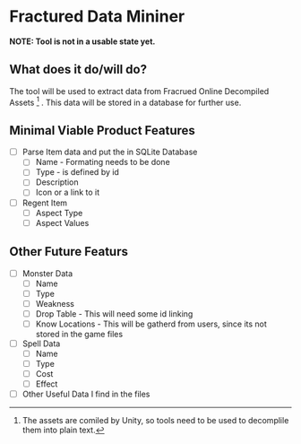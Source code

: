 # Fractured Data Mininer
**NOTE: Tool is not in a usable state yet.**

## What does it do/will do?
The tool will be used to extract data from Fracrued Online Decompiled Assets [^1] . This data will be stored in a database
for further use.
[^1]: The assets are comiled by Unity, so tools need to be used to decomplile them into plain text.

## Minimal Viable Product Features
- [ ] Parse Item data and put the in SQLite Database
    - [ ] Name - Formating needs to be done
    - [ ] Type - is defined by id
    - [ ] Description 
    - [ ] Icon or a link to it

- [ ] Regent Item
    - [ ] Aspect Type
    - [ ] Aspect Values

## Other Future Featurs
- [ ] Monster Data
    - [ ] Name
    - [ ] Type
    - [ ] Weakness
    - [ ] Drop Table - This will need some id linking
    - [ ] Know Locations - This will be gatherd from users, since its not stored in the game files
- [ ] Spell Data
    - [ ] Name
    - [ ] Type
    - [ ] Cost
    - [ ] Effect
- [ ] Other Useful Data I find in the files
